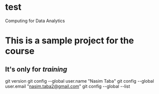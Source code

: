 # test
Computing for Data Analytics
# This is a sample project for the course
## It's only for ***training*** 
git version
git config --global user.name "Nasim Taba"
git config --global user.email "nasim.taba2@gmail.com"
git config --global --list
